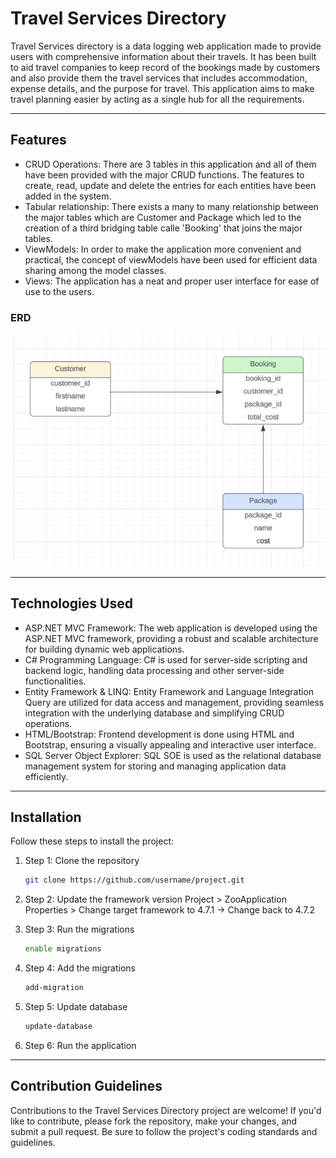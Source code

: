 # Travel Services Directory

Travel Services directory is a data logging web application made to provide users with comprehensive information about their travels. It has been built to aid travel companies to keep record of the bookings made by customers and also
provide them the travel services that includes accommodation, expense details, and the purpose for travel. This application aims to make travel planning easier by acting as a single hub for all the requirements. 

---

## Features

- CRUD Operations: There are 3 tables in this application and all of them have been provided with the major CRUD functions. The features to create, read, update and delete the entries for each entities have been added in the system.
- Tabular relationship: There exists a many to many relationship between the major tables which are Customer and Package which led to the creation of a third bridging table calle 'Booking' that joins the major tables.
- ViewModels: In order to make the application more convenient and practical, the concept of viewModels have been used for efficient data sharing among the model classes.
- Views: The application has a neat and proper user interface for ease of use to the users.

### ERD

![Entity Relationship Diagram](ERD.png)

---

## Technologies Used

- ASP.NET MVC Framework: The web application is developed using the ASP.NET MVC framework, providing a robust and scalable architecture for building dynamic web applications.
- C# Programming Language: C# is used for server-side scripting and backend logic, handling data processing and other server-side functionalities.
- Entity Framework & LINQ: Entity Framework and Language Integration Query are utilized for data access and management, providing seamless integration with the underlying database and simplifying CRUD operations.
- HTML/Bootstrap: Frontend development is done using HTML and Bootstrap, ensuring a visually appealing and interactive user interface.
- SQL Server Object Explorer: SQL SOE is used as the relational database management system for storing and managing application data efficiently.

---

## Installation

Follow these steps to install the project:

1. Step 1: Clone the repository
   ```bash
   git clone https://github.com/username/project.git

2. Step 2: Update the framework version
   Project > ZooApplication Properties > Change target framework to 4.7.1 -> Change back to 4.7.2
   
3. Step 3: Run the migrations
   ```bash
   enable migrations

4. Step 4: Add the migrations
   ```bash
   add-migration

5. Step 5: Update database
   ```bash
   update-database

6. Step 6: Run the application

---

## Contribution Guidelines

Contributions to the Travel Services Directory project are welcome! If you'd like to contribute, please fork the repository, make your changes, and submit a pull request. Be sure to follow the project's coding standards and guidelines.
